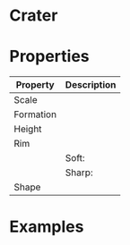 # Crater


# Properties


| Property | Description| 
| -------- | -----------|
| Scale |  |
| Formation |  |
| Height |  |
| Rim |  |
| | Soft: <desc> |
| | Sharp: <desc> |
| Shape |  |




# Examples
